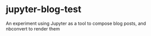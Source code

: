 # jupyter-blog-test
An experiment using Jupyter as a tool to compose blog posts, and nbconvert to render them
